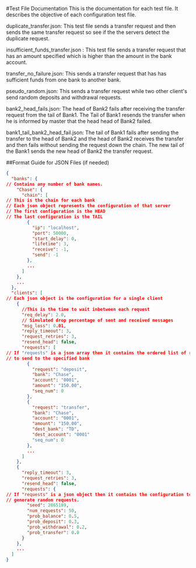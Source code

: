 #Test File Documentation
This is the documentation for each test file. It describes the objective
of each configuration test file.

duplicate_transfer.json: 
  This test file sends a transfer request and then sends the same transfer 
  request so see if the the servers detect the duplicate request.

insufficient_funds_transfer.json :
  This test file sends a transfer request that has an amount specified 
  which is higher than the amount in the bank account.

transfer_no_failure.json:
  This sends a transfer request that has has sufficient funds from one bank
  to another bank.

pseudo_random.json:
  This sends a transfer request while two other client's send random deposits
  and withdrawal requests.

bank2_head_fails.json:
  The head of Bank2 fails after receiving the transfer request from the tail 
  of Bank1. The Tail of Bank1 resends the transfer when he is informed by 
  master that the head head of Bank2 failed. 

bank1_tail_bank2_head_fail.json:
  The tail of Bank1 fails after sending the transfer to the head of Bank2 and
  the head of Bank2 receives the transfer and then fails without sending the 
  request down the chain. The new tail of the Bank1 sends the new head of 
  Bank2 the transfer request.


##Format Guide for JSON Files (if needed)
```json
{
  "banks": {
// Contains any number of bank names.
    "Chase": {
      "chain": [
// This is the chain for each bank
// Each json object represents the configuration of that server
// The first configuration is the HEAD
// The last configuration is the TAIL
        {
          "ip": "localhost",
          "port": 50000,
          "start_delay": 0,
          "lifetime": 3,
          "receive": -1,
          "send": -1
        },
        ...
      ]
    },
    ...
  },
  "clients": [
// Each json object is the configuration for a single client
    {
      //This is the time to wait inbetween each request
      "req_delay": 2.0,
      // Simulated drop percentage of sent and received messages
      "msg_loss": 0.01,
      "reply_timeout": 3,
      "request_retries": 3,
      "resend_head": false,
      "requests": [
// If "requests" is a json array then it contains the ordered list of requests
// to send to the specified bank
        {
          "request": "deposit",
          "bank": "Chase",
          "account": "0001",
          "amount": "150.00",
          "seq_num": 0
        },
        {
          "request": "transfer",
          "bank": "Chase",
          "account": "0001",
          "amount": "150.00",
          "dest_bank": "TD",
          "dest_account": "0001"
          "seq_num": 0
        },
        ...
      ]
    },
    {
      "reply_timeout": 3,
      "request_retries": 3,
      "resend_head": false,
      "requests": {
// If "requests" is a json object then it contains the configuration to
// generate random requests.
        "seed": 2865189,
        "num_requests": 50,
        "prob_balance": 0.5,
        "prob_deposit": 0.3,
        "prob_withdrawal": 0.2,
        "prob_transfer": 0.0
      }
    },
    ...
  ]
}
```

